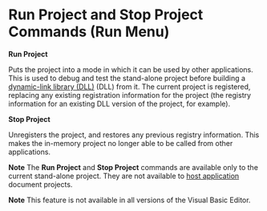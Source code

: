 
# Run Project and Stop Project Commands (Run Menu)

 **Run Project**

Puts the project into a mode in which it can be used by other applications. This is used to debug and test the stand-alone project before building a  [dynamic-link library (DLL)](b8bdf64f-5920-1ae9-16d0-b26d09524a30.md) (DLL) from it. The current project is registered, replacing any existing registration information for the project (the registry information for an existing DLL version of the project, for example).

 **Stop Project**

Unregisters the project, and restores any previous registry information. This makes the in-memory project no longer able to be called from other applications.

 **Note**  The  **Run Project** and **Stop Project** commands are available only to the current stand-alone project. They are not available to [host application](b8bdf64f-5920-1ae9-16d0-b26d09524a30.md) document projects.


 **Note**  This feature is not available in all versions of the Visual Basic Editor.

